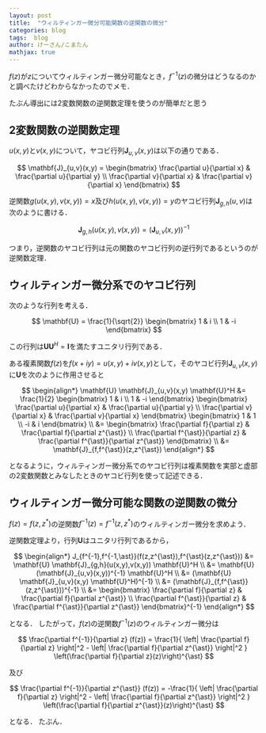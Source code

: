 ```yaml
---
layout: post
title:  "ウィルティンガー微分可能関数の逆関数の微分"
categories: blog
tags:  blog
author: けーさん/こまたん
mathjax: true
---
```


$f(z)$が$z$についてウィルティンガー微分可能なとき，$f^{-1}(z)$の微分はどうなるのかと調べたけどわからなかったのでメモ．

<!--more-->

たぶん導出には2変数関数の逆関数定理を使うのが簡単だと思う

## 2変数関数の逆関数定理

$u(x, y)$と$v(x, y)$について，ヤコビ行列$\mathbf{J}_{u,v}(x,y)$は以下の通りである．

$$
\mathbf{J}_{u,v}(x,y) = \begin{bmatrix}
\frac{\partial u}{\partial x} & \frac{\partial u}{\partial y} \\
\frac{\partial v}{\partial x} & \frac{\partial v}{\partial x}
\end{bmatrix}
$$

逆関数$g(u(x,y), v(x,y))=x$及び$h(u(x,y), v(x,y))=y$のヤコビ行列$\mathbf{J}_{g,h}(u,v)$は次のように書ける．

$$
\mathbf{J}_{g,h}(u(x,y),v(x,y)) = (\mathbf{J}_{u,v}(x,y))^{-1}
$$

つまり，逆関数のヤコビ行列は元の関数のヤコビ行列の逆行列であるというのが逆関数定理．

## ウィルティンガー微分系でのヤコビ行列

次のような行列を考える．

$$
\mathbf{U} = \frac{1}{\sqrt{2}} \begin{bmatrix}
1 & i \\
1 & -i
\end{bmatrix}
$$

この行列は$\mathbf{U}\mathbf{U}^H = \mathbf{I}$を満たすユニタリ行列である．

ある複素関数$f(z)$を$f(x+iy)=u(x,y)+iv(x,y)$として，そのヤコビ行列$\mathbf{J}_{u,v}(x,y)$に$\mathbf{U}$を次のように作用させると

$$
\begin{align*}
\mathbf{U} \mathbf{J}_{u,v}(x,y) \mathbf{U}^H &= 
\frac{1}{2} \begin{bmatrix}
1 & i \\
1 & -i
\end{bmatrix}
\begin{bmatrix}
\frac{\partial u}{\partial x} & \frac{\partial u}{\partial y} \\
\frac{\partial v}{\partial x} & \frac{\partial v}{\partial x}
\end{bmatrix}
\begin{bmatrix}
1 & 1 \\
-i & i
\end{bmatrix} \\
&= 
\begin{bmatrix}
\frac{\partial f}{\partial z} & \frac{\partial f}{\partial z^{\ast}} \\
\frac{\partial f^{\ast}}{\partial z} & \frac{\partial f^{\ast}}{\partial z^{\ast}}
\end{bmatrix} \\
&= \mathbf{J}_{f,f^{\ast}}(z,z^{\ast})
\end{align*}
$$

となるように，ウィルティンガー微分系でのヤコビ行列は複素関数を実部と虚部の2変数関数とみなしたときのヤコビ行列を使って記述できる．


## ウィルティンガー微分可能な関数の逆関数の微分

$f(z) = f(z,z^{\ast})$の逆関数$f^{-1}(z) = f^{-1}(z,z^{\ast})$のウィルティンガー微分を求めよう．

逆関数定理より，行列$\mathbf{U}$はユニタリ行列であるから，

$$
\begin{align*}
J_{f^{-1},f^{-1,\ast}}(f(z,z^{\ast}),f^{\ast}(z,z^{\ast})) &= \mathbf{U} \mathbf{J}_{g,h}(u(x,y),v(x,y)) \mathbf{U}^H  \\
&= \mathbf{U} (\mathbf{J}_{u,v}(x,y))^{-1} \mathbf{U}^H \\
&= (\mathbf{U} \mathbf{J}_{u,v}(x,y) \mathbf{U}^H)^{-1} \\
&= (\mathbf{J}_{f,f^{\ast}}(z,z^{\ast}))^{-1} \\
&= \begin{bmatrix}
\frac{\partial f}{\partial z} & \frac{\partial f}{\partial z^{\ast}} \\
\frac{\partial f^{\ast}}{\partial z} & \frac{\partial f^{\ast}}{\partial z^{\ast}}
\end{bmatrix}^{-1}
\end{align*}
$$

となる．
したがって，$f(z)$の逆関数$f^{-1}(z)$のウィルティンガー微分は

$$
\frac{\partial f^{-1}}{\partial z} (f(z)) = \frac{1}{ \left| \frac{\partial f}{\partial z} \right|^2 - \left| \frac{\partial f}{\partial z^{\ast}} \right|^2 } \left(\frac{\partial f}{\partial z}(z)\right)^{\ast}
$$

及び

$$
\frac{\partial f^{-1}}{\partial z^{\ast}} (f(z)) = -\frac{1}{ \left| \frac{\partial f}{\partial z} \right|^2 - \left| \frac{\partial f}{\partial z^{\ast}} \right|^2 } \left(\frac{\partial f}{\partial z^{\ast}}(z)\right)^{\ast}
$$

となる．
たぶん．



